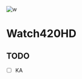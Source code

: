 ![w](https://github.com/Juliorocktect/Watch420HD/assets/113830349/2733aff9-6e66-43de-86e7-38efef11a456)
# Watch420HD

## TODO
- [ ] KA
